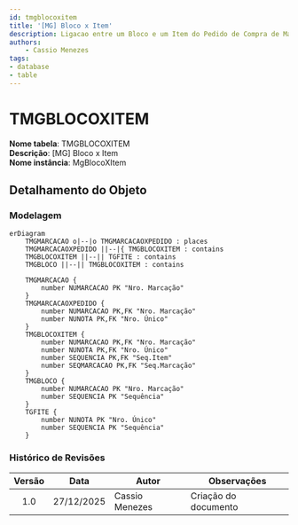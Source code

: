 ```yaml
---
id: tmgblocoxitem
title: '[MG] Bloco x Item'
description: Ligacao entre um Bloco e um Item do Pedido de Compra de Marcacao gerado.
authors:
    - Cassio Menezes
tags: 
- database
- table
---
```

# TMGBLOCOXITEM

**Nome tabela**: TMGBLOCOXITEM  
**Descrição**: [MG] Bloco x Item  
**Nome instância**: MgBlocoXItem

## Detalhamento do Objeto

### Modelagem

```mermaid
erDiagram
    TMGMARCACAO o|--|o TMGMARCACAOXPEDIDO : places
    TMGMARCACAOXPEDIDO ||--|{ TMGBLOCOXITEM : contains
    TMGBLOCOXITEM ||--|| TGFITE : contains
    TMGBLOCO ||--|| TMGBLOCOXITEM : contains

    TMGMARCACAO {
        number NUMARCACAO PK "Nro. Marcação"
	}
    TMGMARCACAOXPEDIDO {
        number NUMARCACAO PK,FK "Nro. Marcação"
        number NUNOTA PK,FK "Nro. Único"
    }
    TMGBLOCOXITEM {
        number NUMARCACAO PK,FK "Nro. Marcação"
        number NUNOTA PK,FK "Nro. Único"
        number SEQUENCIA PK,FK "Seq.Item"
        number SEQMARCACAO PK,FK "Seq.Marcação"
    }
    TMGBLOCO {
        number NUMARCACAO PK "Nro. Marcação"
        number SEQUENCIA PK "Sequência"
    }
    TGFITE {
        number NUNOTA PK "Nro. Único"
        number SEQUENCIA PK "Sequência"
    }
```

### Histórico de Revisões

| Versão | Data | Autor | Observações |
|:--:|:--:|--|--|
| 1.0 | 27/12/2025 | Cassio Menezes | Criação do documento |